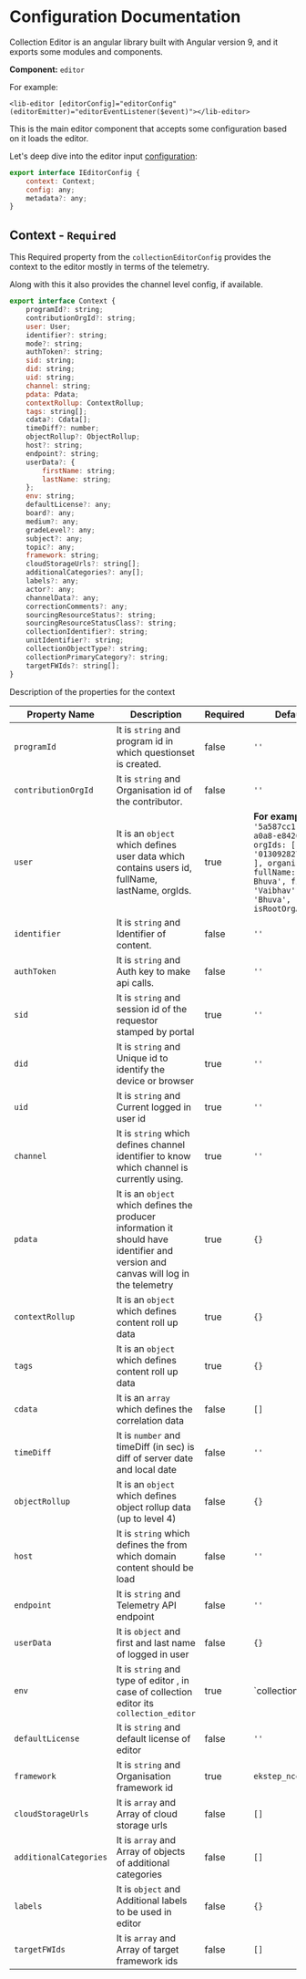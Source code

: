 # Configuration Documentation

Collection Editor is an angular library built with Angular version 9, and it exports some modules and components.

**Component:** `editor`

For example:
```
<lib-editor [editorConfig]="editorConfig" (editorEmitter)="editorEventListener($event)"></lib-editor>
```

This is the main editor component that accepts some configuration based on it loads the editor.  

Let's deep dive into the editor input [configuration](/projects/collection-editor-library/src/lib/interfaces/editor.ts):


```javascript
export interface IEditorConfig {
    context: Context;
    config: any;
    metadata?: any;
}
```

## Context - `Required`

This Required property from the `collectionEditorConfig`  provides the context to the editor mostly in terms of the telemetry.

Along with this it also provides the channel level config, if available. 
```javascript
export interface Context {
    programId?: string;
    contributionOrgId?: string;
    user: User;
    identifier?: string;
    mode?: string;
    authToken?: string;
    sid: string;
    did: string;
    uid: string;
    channel: string;
    pdata: Pdata;
    contextRollup: ContextRollup;
    tags: string[];
    cdata?: Cdata[];
    timeDiff?: number;
    objectRollup?: ObjectRollup;
    host?: string;
    endpoint?: string;
    userData?: {
        firstName: string;
        lastName: string;
    };
    env: string;
    defaultLicense?: any;
    board?: any;
    medium?: any;
    gradeLevel?: any;
    subject?: any;
    topic?: any;
    framework: string;
    cloudStorageUrls?: string[];
    additionalCategories?: any[];
    labels?: any;
    actor?: any;
    channelData?: any;
    correctionComments?: any;
    sourcingResourceStatus?: string;
    sourcingResourceStatusClass?: string;
    collectionIdentifier?: string;
    unitIdentifier?: string;
    collectionObjectType?: string;
    collectionPrimaryCategory?: string;
    targetFWIds?: string[];
}
```
Description of the properties for the context

|Property Name	| Description | Required | Default Value
|--|------------------------------------------------------------------------------------------|---|--|
| `programId` |  It is `string` and program id in which questionset is created. | false | `''` |
|  `contributionOrgId` | It is `string` and Organisation id of the contributor. | false | `''` |
|  `user` | It is an `object` which defines user data	which contains users id, fullName, lastName, orgIds. | true | **For example:** ``` { id: '5a587cc1-e018-4859-a0a8-e842650b9d64', orgIds: [ '01309282781705830427' ], organisations: {}, fullName: 'Vaibhav Bhuva', firstName: 'Vaibhav', lastName: 'Bhuva', isRootOrgAdmin: true } ``` |
| `identifier` |  It is `string` and Identifier of content. | false | `''` |
| `authToken` |  It is `string` and Auth key to make api calls. | false | `''` |
| `sid` |  It is `string` and session id of the requestor stamped by portal | true | `''` |
| `did` |  It is `string` and Unique id to identify the device or browser | true | `''` |
| `uid` |  It is `string` and Current logged in user id | true | `''` |
| `channel` |  It is `string` which defines channel identifier to know which channel is currently using. | true | `''` |
| `pdata` |  It is an `object` which defines the producer information it should have identifier and version and canvas will log in the telemetry | true | `{}` |
| `contextRollup` |  It is an `object` which defines content roll up data | true | `{}` |
| `tags` |  It is an `object` which defines content roll up data | true | `{}` |
| `cdata` |  It is an `array` which defines the correlation data | false | `[]` |
| `timeDiff` |  It is `number` and timeDiff (in sec) is diff of server date and local date | false | `''` |
| `objectRollup` |  It is an `object` which defines object rollup data (up to level 4) | false | `{}` |
| `host` |  It is `string` which defines the from which domain content should be load | false | `''` |
| `endpoint` |  It is `string` and Telemetry API endpoint | false | `''` |
| `userData` |  It is `object` and first and last name of logged in user | false | `{}` |
| `env` |  It is `string` and type of editor , in case of collection editor its `collection_editor` | true | `collection_editor | questionset_editor` |
| `defaultLicense` |  It is `string` and default license of editor | false | `''` |
| `framework` |  It is `string` and Organisation framework id | true | `ekstep_ncert_k-12` |
| `cloudStorageUrls` |  It is `array` and Array of cloud storage urls | false | `[]` |
| `additionalCategories` |  It is `array` and Array of objects of additional categories | false | `[]` |
| `labels` |  It is `object` and Additional labels to be used in editor| false | `{}` |
| `targetFWIds` |  It is `array` and Array of target framework ids | false | `[]` |
